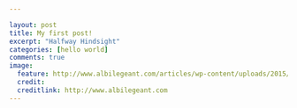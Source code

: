 ```yaml
---

layout: post
title: My first post!
excerpt: "Halfway Hindsight"
categories: [hello world]
comments: true
image:
  feature: http://www.albilegeant.com/articles/wp-content/uploads/2015/10/Paria-Crew-Complete.jpg
  credit: 
  creditlink: http://www.albilegeant.com
---
```

